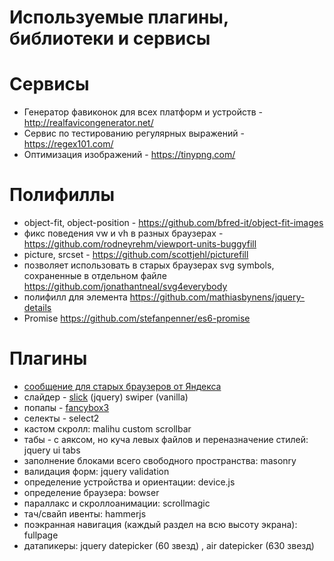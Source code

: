 Используемые плагины, библиотеки и сервисы
==========================================
# Сервисы
- Генератор фавиконок для всех платформ и устройств - http://realfavicongenerator.net/
- Сервис по тестированию регулярных выражений - https://regex101.com/
- Оптимизация изображений - https://tinypng.com/

# Полифиллы
- object-fit, object-position - https://github.com/bfred-it/object-fit-images
- фикс поведения vw и vh в разных браузерах - https://github.com/rodneyrehm/viewport-units-buggyfill
- picture, srcset - https://github.com/scottjehl/picturefill
- позволяет использовать в старых браузерах svg symbols, сохраненные в отдельном файле https://github.com/jonathantneal/svg4everybody
- полифилл для элемента https://github.com/mathiasbynens/jquery-details
- Promise https://github.com/stefanpenner/es6-promise

# Плагины
- [сообщение для старых браузеров от Яндекса](https://tech.yandex.ru/browser/constructor/)
- слайдер - <a href="http://kenwheeler.github.io/slick/" target='_blank'>slick</a> (jquery) swiper (vanilla)
- попапы - <a href="http://fancyapps.com/fancybox/3/" target="_blank">fancybox3</a>
- селекты - select2
- кастом скролл: malihu custom scrollbar
- табы - с аяксом, но куча левых файлов и переназначение стилей: jquery ui tabs
- заполнение блоками всего свободного пространства: masonry
- валидация форм: jquery validation
- определение устройства и ориентации: device.js
- определение браузера: bowser
- параллакс и скроллоанимации: scrollmagic
- тач/свайп ивенты: hammerjs
- поэкранная навигация (каждый раздел на всю высоту экрана): fullpage
- датапикеры: jquery datepicker (60 звезд) , air datepicker (630 звезд)
